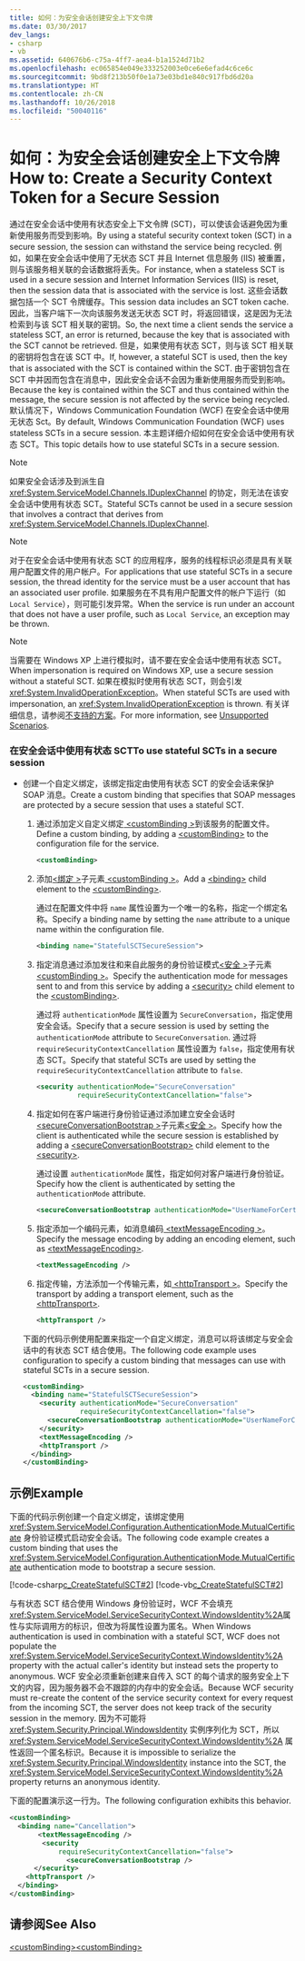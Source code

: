 ```yaml
---
title: 如何：为安全会话创建安全上下文令牌
ms.date: 03/30/2017
dev_langs:
- csharp
- vb
ms.assetid: 640676b6-c75a-4ff7-aea4-b1a1524d71b2
ms.openlocfilehash: ec065854e049e333252003e0ce6e6efad4c6ce6c
ms.sourcegitcommit: 9bd8f213b50f0e1a73e03bd1e840c917fbd6d20a
ms.translationtype: HT
ms.contentlocale: zh-CN
ms.lasthandoff: 10/26/2018
ms.locfileid: "50040116"
---
```

# <a name="how-to-create-a-security-context-token-for-a-secure-session"></a><span data-ttu-id="d4949-102">如何：为安全会话创建安全上下文令牌</span><span class="sxs-lookup"><span data-stu-id="d4949-102">How to: Create a Security Context Token for a Secure Session</span></span>
<span data-ttu-id="d4949-103">通过在安全会话中使用有状态安全上下文令牌 (SCT)，可以使该会话避免因为重新使用服务而受到影响。</span><span class="sxs-lookup"><span data-stu-id="d4949-103">By using a stateful security context token (SCT) in a secure session, the session can withstand the service being recycled.</span></span> <span data-ttu-id="d4949-104">例如，如果在安全会话中使用了无状态 SCT 并且 Internet 信息服务 (IIS) 被重置，则与该服务相关联的会话数据将丢失。</span><span class="sxs-lookup"><span data-stu-id="d4949-104">For instance, when a stateless SCT is used in a secure session and Internet Information Services (IIS) is reset, then the session data that is associated with the service is lost.</span></span> <span data-ttu-id="d4949-105">这些会话数据包括一个 SCT 令牌缓存。</span><span class="sxs-lookup"><span data-stu-id="d4949-105">This session data includes an SCT token cache.</span></span> <span data-ttu-id="d4949-106">因此，当客户端下一次向该服务发送无状态 SCT 时，将返回错误，这是因为无法检索到与该 SCT 相关联的密钥。</span><span class="sxs-lookup"><span data-stu-id="d4949-106">So, the next time a client sends the service a stateless SCT, an error is returned, because the key that is associated with the SCT cannot be retrieved.</span></span> <span data-ttu-id="d4949-107">但是，如果使用有状态 SCT，则与该 SCT 相关联的密钥将包含在该 SCT 中。</span><span class="sxs-lookup"><span data-stu-id="d4949-107">If, however, a stateful SCT is used, then the key that is associated with the SCT is contained within the SCT.</span></span> <span data-ttu-id="d4949-108">由于密钥包含在 SCT 中并因而包含在消息中，因此安全会话不会因为重新使用服务而受到影响。</span><span class="sxs-lookup"><span data-stu-id="d4949-108">Because the key is contained within the SCT and thus contained within the message, the secure session is not affected by the service being recycled.</span></span> <span data-ttu-id="d4949-109">默认情况下，Windows Communication Foundation (WCF) 在安全会话中使用无状态 Sct。</span><span class="sxs-lookup"><span data-stu-id="d4949-109">By default, Windows Communication Foundation (WCF) uses stateless SCTs in a secure session.</span></span> <span data-ttu-id="d4949-110">本主题详细介绍如何在安全会话中使用有状态 SCT。</span><span class="sxs-lookup"><span data-stu-id="d4949-110">This topic details how to use stateful SCTs in a secure session.</span></span>  
  
> [!NOTE]
>  <span data-ttu-id="d4949-111">如果安全会话涉及到派生自 <xref:System.ServiceModel.Channels.IDuplexChannel> 的协定，则无法在该安全会话中使用有状态 SCT。</span><span class="sxs-lookup"><span data-stu-id="d4949-111">Stateful SCTs cannot be used in a secure session that involves a contract that derives from <xref:System.ServiceModel.Channels.IDuplexChannel>.</span></span>  
  
> [!NOTE]
>  <span data-ttu-id="d4949-112">对于在安全会话中使用有状态 SCT 的应用程序，服务的线程标识必须是具有关联用户配置文件的用户帐户。</span><span class="sxs-lookup"><span data-stu-id="d4949-112">For applications that use stateful SCTs in a secure session, the thread identity for the service must be a user account that has an associated user profile.</span></span> <span data-ttu-id="d4949-113">如果服务在不具有用户配置文件的帐户下运行（如 `Local Service`），则可能引发异常。</span><span class="sxs-lookup"><span data-stu-id="d4949-113">When the service is run under an account that does not have a user profile, such as `Local Service`, an exception may be thrown.</span></span>  
  
> [!NOTE]
>  <span data-ttu-id="d4949-114">当需要在 Windows XP 上进行模拟时，请不要在安全会话中使用有状态 SCT。</span><span class="sxs-lookup"><span data-stu-id="d4949-114">When impersonation is required on Windows XP, use a secure session without a stateful SCT.</span></span> <span data-ttu-id="d4949-115">如果在模拟时使用有状态 SCT，则会引发 <xref:System.InvalidOperationException>。</span><span class="sxs-lookup"><span data-stu-id="d4949-115">When stateful SCTs are used with impersonation, an <xref:System.InvalidOperationException> is thrown.</span></span> <span data-ttu-id="d4949-116">有关详细信息，请参阅[不支持的方案](../../../../docs/framework/wcf/feature-details/unsupported-scenarios.md)。</span><span class="sxs-lookup"><span data-stu-id="d4949-116">For more information, see [Unsupported Scenarios](../../../../docs/framework/wcf/feature-details/unsupported-scenarios.md).</span></span>  
  
### <a name="to-use-stateful-scts-in-a-secure-session"></a><span data-ttu-id="d4949-117">在安全会话中使用有状态 SCT</span><span class="sxs-lookup"><span data-stu-id="d4949-117">To use stateful SCTs in a secure session</span></span>  
  
-   <span data-ttu-id="d4949-118">创建一个自定义绑定，该绑定指定由使用有状态 SCT 的安全会话来保护 SOAP 消息。</span><span class="sxs-lookup"><span data-stu-id="d4949-118">Create a custom binding that specifies that SOAP messages are protected by a secure session that uses a stateful SCT.</span></span>  
  
    1.  <span data-ttu-id="d4949-119">通过添加定义自定义绑定[ \<customBinding >](../../../../docs/framework/configure-apps/file-schema/wcf/custombinding.md)到该服务的配置文件。</span><span class="sxs-lookup"><span data-stu-id="d4949-119">Define a custom binding, by adding a [\<customBinding>](../../../../docs/framework/configure-apps/file-schema/wcf/custombinding.md) to the configuration file for the service.</span></span>  
  
        ```xml  
        <customBinding>  
        ```  
  
    2.  <span data-ttu-id="d4949-120">添加[\<绑定 >](../../../../docs/framework/misc/binding.md)子元素[ \<customBinding >](../../../../docs/framework/configure-apps/file-schema/wcf/custombinding.md)。</span><span class="sxs-lookup"><span data-stu-id="d4949-120">Add a [\<binding>](../../../../docs/framework/misc/binding.md) child element to the [\<customBinding>](../../../../docs/framework/configure-apps/file-schema/wcf/custombinding.md).</span></span>  
  
         <span data-ttu-id="d4949-121">通过在配置文件中将 `name` 属性设置为一个唯一的名称，指定一个绑定名称。</span><span class="sxs-lookup"><span data-stu-id="d4949-121">Specify a binding name by setting the `name` attribute to a unique name within the configuration file.</span></span>  
  
        ```xml  
        <binding name="StatefulSCTSecureSession">  
        ```  
  
    3.  <span data-ttu-id="d4949-122">指定消息通过添加发往和来自此服务的身份验证模式[\<安全 >](../../../../docs/framework/configure-apps/file-schema/wcf/security-of-custombinding.md)子元素[ \<customBinding >](../../../../docs/framework/configure-apps/file-schema/wcf/custombinding.md)。</span><span class="sxs-lookup"><span data-stu-id="d4949-122">Specify the authentication mode for messages sent to and from this service by adding a [\<security>](../../../../docs/framework/configure-apps/file-schema/wcf/security-of-custombinding.md) child element to the [\<customBinding>](../../../../docs/framework/configure-apps/file-schema/wcf/custombinding.md).</span></span>  
  
         <span data-ttu-id="d4949-123">通过将 `authenticationMode` 属性设置为 `SecureConversation`，指定使用安全会话。</span><span class="sxs-lookup"><span data-stu-id="d4949-123">Specify that a secure session is used by setting the `authenticationMode` attribute to `SecureConversation`.</span></span> <span data-ttu-id="d4949-124">通过将 `requireSecurityContextCancellation` 属性设置为 `false`，指定使用有状态 SCT。</span><span class="sxs-lookup"><span data-stu-id="d4949-124">Specify that stateful SCTs are used by setting the `requireSecurityContextCancellation` attribute to `false`.</span></span>  
  
        ```xml  
        <security authenticationMode="SecureConversation"  
                  requireSecurityContextCancellation="false">  
        ```  
  
    4.  <span data-ttu-id="d4949-125">指定如何在客户端进行身份验证通过添加建立安全会话时[ \<secureConversationBootstrap >](../../../../docs/framework/configure-apps/file-schema/wcf/secureconversationbootstrap.md)子元素[\<安全 >](../../../../docs/framework/configure-apps/file-schema/wcf/security-of-custombinding.md)。</span><span class="sxs-lookup"><span data-stu-id="d4949-125">Specify how the client is authenticated while the secure session is established by adding a [\<secureConversationBootstrap>](../../../../docs/framework/configure-apps/file-schema/wcf/secureconversationbootstrap.md) child element to the [\<security>](../../../../docs/framework/configure-apps/file-schema/wcf/security-of-custombinding.md).</span></span>  
  
         <span data-ttu-id="d4949-126">通过设置 `authenticationMode` 属性，指定如何对客户端进行身份验证。</span><span class="sxs-lookup"><span data-stu-id="d4949-126">Specify how the client is authenticated by setting the `authenticationMode` attribute.</span></span>  
  
        ```xml  
        <secureConversationBootstrap authenticationMode="UserNameForCertificate" />  
        ```  
  
    5.  <span data-ttu-id="d4949-127">指定添加一个编码元素，如消息编码[ \<textMessageEncoding >](../../../../docs/framework/configure-apps/file-schema/wcf/textmessageencoding.md)。</span><span class="sxs-lookup"><span data-stu-id="d4949-127">Specify the message encoding by adding an encoding element, such as [\<textMessageEncoding>](../../../../docs/framework/configure-apps/file-schema/wcf/textmessageencoding.md).</span></span>  
  
        ```xml  
        <textMessageEncoding />  
        ```  
  
    6.  <span data-ttu-id="d4949-128">指定传输，方法添加一个传输元素，如[ \<httpTransport >](../../../../docs/framework/configure-apps/file-schema/wcf/httptransport.md)。</span><span class="sxs-lookup"><span data-stu-id="d4949-128">Specify the transport by adding a transport element, such as the [\<httpTransport>](../../../../docs/framework/configure-apps/file-schema/wcf/httptransport.md).</span></span>  
  
        ```xml  
        <httpTransport />  
        ```  
  
     <span data-ttu-id="d4949-129">下面的代码示例使用配置来指定一个自定义绑定，消息可以将该绑定与安全会话中的有状态 SCT 结合使用。</span><span class="sxs-lookup"><span data-stu-id="d4949-129">The following code example uses configuration to specify a custom binding that messages can use with stateful SCTs in a secure session.</span></span>  
  
    ```xml  
    <customBinding>  
      <binding name="StatefulSCTSecureSession">  
        <security authenticationMode="SecureConversation"  
                  requireSecurityContextCancellation="false">  
          <secureConversationBootstrap authenticationMode="UserNameForCertificate" />  
        </security>  
        <textMessageEncoding />  
        <httpTransport />  
      </binding>  
    </customBinding>  
    ```  
  
## <a name="example"></a><span data-ttu-id="d4949-130">示例</span><span class="sxs-lookup"><span data-stu-id="d4949-130">Example</span></span>  
 <span data-ttu-id="d4949-131">下面的代码示例创建一个自定义绑定，该绑定使用 <xref:System.ServiceModel.Configuration.AuthenticationMode.MutualCertificate> 身份验证模式启动安全会话。</span><span class="sxs-lookup"><span data-stu-id="d4949-131">The following code example creates a custom binding that uses the <xref:System.ServiceModel.Configuration.AuthenticationMode.MutualCertificate> authentication mode to bootstrap a secure session.</span></span>  
  
 [!code-csharp[c_CreateStatefulSCT#2](../../../../samples/snippets/csharp/VS_Snippets_CFX/c_createstatefulsct/cs/secureservice.cs#2)]
 [!code-vb[c_CreateStatefulSCT#2](../../../../samples/snippets/visualbasic/VS_Snippets_CFX/c_createstatefulsct/vb/secureservice.vb#2)]  
  
 <span data-ttu-id="d4949-132">与有状态 SCT 结合使用 Windows 身份验证时，WCF 不会填充<xref:System.ServiceModel.ServiceSecurityContext.WindowsIdentity%2A>属性与实际调用方的标识，但改为将属性设置为匿名。</span><span class="sxs-lookup"><span data-stu-id="d4949-132">When Windows authentication is used in combination with a stateful SCT, WCF does not populate the <xref:System.ServiceModel.ServiceSecurityContext.WindowsIdentity%2A> property with the actual caller's identity but instead sets the property to anonymous.</span></span> <span data-ttu-id="d4949-133">WCF 安全必须重新创建来自传入 SCT 的每个请求的服务安全上下文的内容，因为服务器不会不跟踪的内存中的安全会话。</span><span class="sxs-lookup"><span data-stu-id="d4949-133">Because WCF security must re-create the content of the service security context for every request from the incoming SCT, the server does not keep track of the security session in the memory.</span></span> <span data-ttu-id="d4949-134">因为不可能将 <xref:System.Security.Principal.WindowsIdentity> 实例序列化为 SCT，所以 <xref:System.ServiceModel.ServiceSecurityContext.WindowsIdentity%2A> 属性返回一个匿名标识。</span><span class="sxs-lookup"><span data-stu-id="d4949-134">Because it is impossible to serialize the <xref:System.Security.Principal.WindowsIdentity> instance into the SCT, the <xref:System.ServiceModel.ServiceSecurityContext.WindowsIdentity%2A> property returns an anonymous identity.</span></span>  
  
 <span data-ttu-id="d4949-135">下面的配置演示这一行为。</span><span class="sxs-lookup"><span data-stu-id="d4949-135">The following configuration exhibits this behavior.</span></span>  
  
```xml  
<customBinding>  
  <binding name="Cancellation">  
       <textMessageEncoding />  
        <security   
            requireSecurityContextCancellation="false">  
              <secureConversationBootstrap />  
      </security>  
    <httpTransport />  
  </binding>  
</customBinding>  
```  
  
## <a name="see-also"></a><span data-ttu-id="d4949-136">请参阅</span><span class="sxs-lookup"><span data-stu-id="d4949-136">See Also</span></span>  
 [<span data-ttu-id="d4949-137">\<customBinding></span><span class="sxs-lookup"><span data-stu-id="d4949-137">\<customBinding></span></span>](../../../../docs/framework/configure-apps/file-schema/wcf/custombinding.md)
